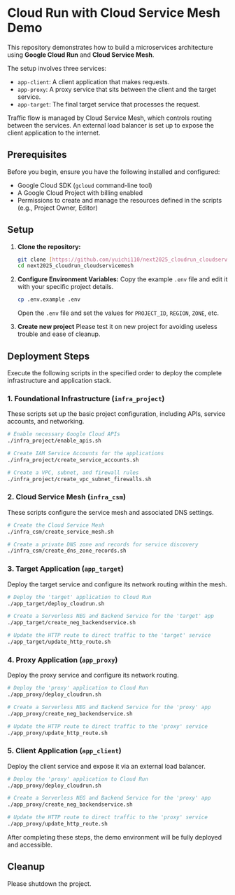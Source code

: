 # Cloud Run with Cloud Service Mesh Demo

This repository demonstrates how to build a microservices architecture using **Google Cloud Run** and **Cloud Service Mesh**.

The setup involves three services:
* `app-client`: A client application that makes requests.
* `app-proxy`: A proxy service that sits between the client and the target service.
* `app-target`: The final target service that processes the request.

Traffic flow is managed by Cloud Service Mesh, which controls routing between the services. An external load balancer is set up to expose the client application to the internet.

## Prerequisites

Before you begin, ensure you have the following installed and configured:
* Google Cloud SDK (`gcloud` command-line tool)
* A Google Cloud Project with billing enabled
* Permissions to create and manage the resources defined in the scripts (e.g., Project Owner, Editor)

## Setup

1.  **Clone the repository:**
    ```bash
    git clone [https://github.com/yuichi110/next2025_cloudrun_cloudservicemesh.git](https://github.com/yuichi110/next2025_cloudrun_cloudservicemesh.git)
    cd next2025_cloudrun_cloudservicemesh
    ```

2.  **Configure Environment Variables:**
    Copy the example `.env` file and edit it with your specific project details.
    ```bash
    cp .env.example .env
    ```
    Open the `.env` file and set the values for `PROJECT_ID`, `REGION`, `ZONE`, etc.

3.  **Create new project**
    Please test it on new project for avoiding useless trouble and ease of cleanup.


## Deployment Steps

Execute the following scripts in the specified order to deploy the complete infrastructure and application stack.

### 1. Foundational Infrastructure (`infra_project`)
These scripts set up the basic project configuration, including APIs, service accounts, and networking.

```bash
# Enable necessary Google Cloud APIs
./infra_project/enable_apis.sh

# Create IAM Service Accounts for the applications
./infra_project/create_service_accounts.sh

# Create a VPC, subnet, and firewall rules
./infra_project/create_vpc_subnet_firewalls.sh
```

### 2. Cloud Service Mesh (`infra_csm`)
These scripts configure the service mesh and associated DNS settings.

```bash
# Create the Cloud Service Mesh
./infra_csm/create_service_mesh.sh

# Create a private DNS zone and records for service discovery
./infra_csm/create_dns_zone_records.sh
```

### 3. Target Application (`app_target`)
Deploy the target service and configure its network routing within the mesh.

```bash
# Deploy the 'target' application to Cloud Run
./app_target/deploy_cloudrun.sh

# Create a Serverless NEG and Backend Service for the 'target' app
./app_target/create_neg_backendservice.sh

# Update the HTTP route to direct traffic to the 'target' service
./app_target/update_http_route.sh
```

### 4. Proxy Application (`app_proxy`)
Deploy the proxy service and configure its network routing.

```bash
# Deploy the 'proxy' application to Cloud Run
./app_proxy/deploy_cloudrun.sh

# Create a Serverless NEG and Backend Service for the 'proxy' app
./app_proxy/create_neg_backendservice.sh

# Update the HTTP route to direct traffic to the 'proxy' service
./app_proxy/update_http_route.sh
```

### 5. Client Application (`app_client`)
Deploy the client service and expose it via an external load balancer.

```bash
# Deploy the 'proxy' application to Cloud Run
./app_proxy/deploy_cloudrun.sh

# Create a Serverless NEG and Backend Service for the 'proxy' app
./app_proxy/create_neg_backendservice.sh

# Update the HTTP route to direct traffic to the 'proxy' service
./app_proxy/update_http_route.sh
```

After completing these steps, the demo environment will be fully deployed and accessible.

## Cleanup
Please shutdown the project.
